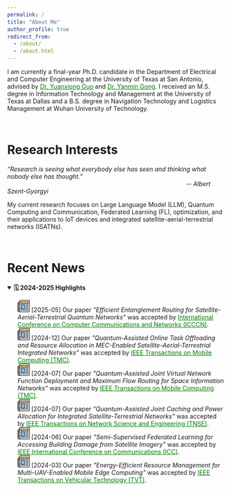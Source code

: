 ```yaml
---
permalink: /
title: "About Me"
author_profile: true
redirect_from: 
  - /about/
  - /about.html
---
```


I am currently a final-year Ph.D. candidate in the Department of Electrical and Computer Engineering at the University of Texas at San Antonio, advised by <a href="https://guoyuanxiong.github.io" style="color: #007b00; text-decoration: underline;" target="_blank">Dr. Yuanxiong Guo</a> and <a href="https://yanmingong.github.io" style="color: #007b00; text-decoration: underline;" target="_blank">Dr. Yanmin Gong</a>. I received an M.S. degree in Information Technology and Management at the University of Texas at Dallas and a B.S. degree in Navigation Technology and Logistics Management at Wuhan University of Technology. 

<p>&nbsp;</p>

Research Interests
======
_“Research is seeing what everybody else has seen and thinking what nobody else has thought.”_<br>
&nbsp;&nbsp;&nbsp;&nbsp;&nbsp;&nbsp;&nbsp;&nbsp;&nbsp;&nbsp;&nbsp;&nbsp;&nbsp;&nbsp;&nbsp;&nbsp;&nbsp;&nbsp;&nbsp;&nbsp;&nbsp;&nbsp;&nbsp;&nbsp;&nbsp;&nbsp;&nbsp;&nbsp;&nbsp;&nbsp;&nbsp;&nbsp;&nbsp;&nbsp;&nbsp;&nbsp;&nbsp;&nbsp;&nbsp;&nbsp;&nbsp;&nbsp;&nbsp;&nbsp;&nbsp;&nbsp;&nbsp;&nbsp;&nbsp;&nbsp;&nbsp;&nbsp;&nbsp;&nbsp;&nbsp;&nbsp;&nbsp;&nbsp;&nbsp;&nbsp;&nbsp;&nbsp;&nbsp;&nbsp;&nbsp;&nbsp;&nbsp;&nbsp;&nbsp;&nbsp;&nbsp;&nbsp;&nbsp;&nbsp;&nbsp;&nbsp;&nbsp;&nbsp;&nbsp;&nbsp;&nbsp;&nbsp;&nbsp;&nbsp;&nbsp;&nbsp;&nbsp;&nbsp;&nbsp;&nbsp;&nbsp;&nbsp;&nbsp;&nbsp;&nbsp;&nbsp;&nbsp;&nbsp;&nbsp;&nbsp;&nbsp;&nbsp;&nbsp;&nbsp;  _-- Albert Szent-Gyorgyi_

My current research focuses on Large Language Model (LLM), Quantum Computing and Communication, Federated Learning (FL), optimization, and their applications to IoT devices and integrated satellite-aerial-terrestrial networks (ISATNs).

<p>&nbsp;</p>


Recent News
======
<details open>
<summary><strong>🗓️ 2024-2025 Highlights</strong></summary>
  
<ul style="list-style: none;">
  <li>
    <img src="/images/newspaper.png" alt="news" height="28px" width="28px">
    <span class="date-tag blue">[2025-05]</span> Our paper <em>"Efficient Entanglement Routing for Satellite-Aerial-Terrestrial Quantum Networks"</em> was accepted by <a href="http://www.icccn.org/" target="_blank" style="color: #007b00; text-decoration: underline;">International Conference on Computer Communications and Networks (ICCCN)</a>.
  </li>
  
  <li>
    <img src="/images/newspaper.png" alt="news" height="28px" width="28px">
    <span class="date-tag blue">[2024-12]</span> Our paper <em>"Quantum-Assisted Online Task Offloading and Resource Allocation in MEC-Enabled Satellite-Aerial-Terrestrial Integrated Networks"</em> was accepted by <a href="https://ieeexplore.ieee.org/xpl/RecentIssue.jsp?punumber=7755" target="_blank" style="color: #007b00; text-decoration: underline;">IEEE Transactions on Mobile Computing (TMC)</a>.
  </li>
  
  <li>
    <img src="/images/newspaper.png" alt="news" height="28px" width="28px">
    <span class="date-tag blue">[2024-07]</span> Our paper <em>"Quantum-Assisted Joint Virtual Network Function Deployment and Maximum Flow Routing for Space Information Networks"</em> was accepted by <a href="https://ieeexplore.ieee.org/xpl/RecentIssue.jsp?punumber=7755" target="_blank" style="color: #007b00; text-decoration: underline;">IEEE Transactions on Mobile Computing (TMC)</a>.
  </li>

  <li>
    <img src="/images/newspaper.png" alt="news" height="28px" width="28px">
    <span class="date-tag blue">[2024-07]</span> Our paper <em>"Quantum-Assisted Joint Caching and Power Allocation for Integrated Satellite-Terrestrial Networks"</em> was accepted by <a href="https://ieeexplore.ieee.org/xpl/RecentIssue.jsp?punumber=6488902" target="_blank" style="color: #007b00; text-decoration: underline;">IEEE Transactions on Network Science and Engineering (TNSE)</a>.
  </li>

  <li>
    <img src="/images/newspaper.png" alt="news" height="28px" width="28px">
    <span class="date-tag blue">[2024-06]</span> Our paper <em>"Semi-Supervised Federated Learning for Accessing Building Damage from Satellite Imagery"</em> was accepted by <a href="https://icc2024.ieee-icc.org/" target="_blank" style="color: #007b00; text-decoration: underline;">IEEE International Conference on Communications (ICC)</a>.
  </li>

  <li>
    <img src="/images/newspaper.png" alt="news" height="28px" width="28px">
    <span class="date-tag blue">[2024-03]</span> Our paper <em>"Energy-Efficient Resource Management for Multi-UAV-Enabled Mobile Edge Computing"</em> was accepted by <a href="https://ieeexplore.ieee.org/xpl/RecentIssue.jsp?punumber=25" target="_blank" style="color: #007b00; text-decoration: underline;">IEEE Transactions on Vehicular Technology (TVT)</a>.
  </li>
</ul>
</details>

<p>&nbsp;</p>








